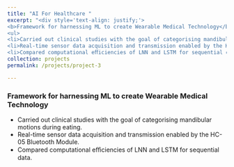 ```yaml
---
title: "AI For Healthcare "
excerpt: "<div style='text-align: justify;'> 
<b>Framework for harnessing ML to create Wearable Medical Technology</b>
<ul>
<li>Carried out clinical studies with the goal of categorising mandibular motions during eating.</li> 
<li>Real-time sensor data acquisition and transmission enabled by the HC-05 Bluetooth Module.</li>
<li>Compared computational eﬀiciencies of LNN and LSTM for sequential data.</li>"
collection: projects
permalink: /projects/project-3

---
```


### Framework for harnessing ML to create Wearable Medical Technology

- Carried out clinical studies with the goal of categorising mandibular motions during eating.
- Real-time sensor data acquisition and transmission enabled by the HC-05 Bluetooth Module.
- Compared computational eﬀiciencies of LNN and LSTM for sequential data.
